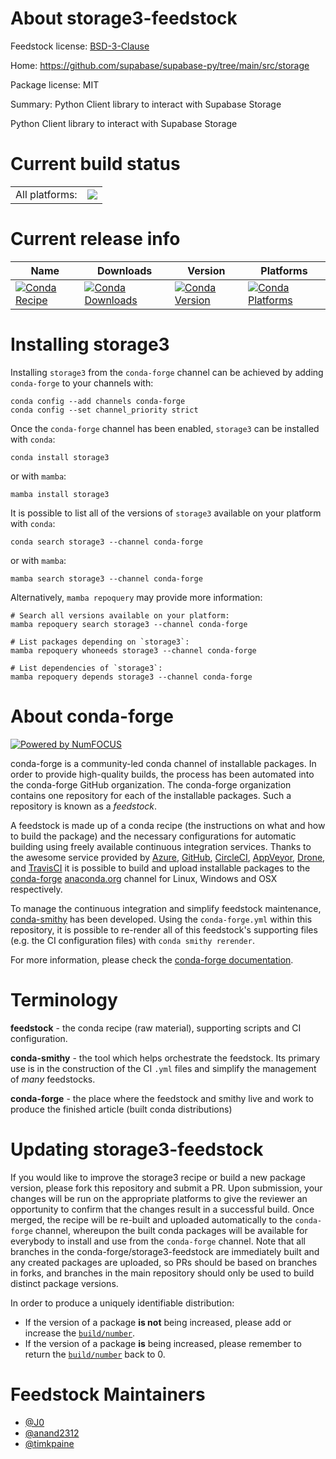 About storage3-feedstock
========================

Feedstock license: [BSD-3-Clause](https://github.com/conda-forge/storage3-feedstock/blob/main/LICENSE.txt)

Home: https://github.com/supabase/supabase-py/tree/main/src/storage

Package license: MIT

Summary: Python Client library to interact with Supabase Storage

Python Client library to interact with Supabase Storage

Current build status
====================


<table><tr><td>All platforms:</td>
    <td>
      <a href="https://dev.azure.com/conda-forge/feedstock-builds/_build/latest?definitionId=18050&branchName=main">
        <img src="https://dev.azure.com/conda-forge/feedstock-builds/_apis/build/status/storage3-feedstock?branchName=main">
      </a>
    </td>
  </tr>
</table>

Current release info
====================

| Name | Downloads | Version | Platforms |
| --- | --- | --- | --- |
| [![Conda Recipe](https://img.shields.io/badge/recipe-storage3-green.svg)](https://anaconda.org/conda-forge/storage3) | [![Conda Downloads](https://img.shields.io/conda/dn/conda-forge/storage3.svg)](https://anaconda.org/conda-forge/storage3) | [![Conda Version](https://img.shields.io/conda/vn/conda-forge/storage3.svg)](https://anaconda.org/conda-forge/storage3) | [![Conda Platforms](https://img.shields.io/conda/pn/conda-forge/storage3.svg)](https://anaconda.org/conda-forge/storage3) |

Installing storage3
===================

Installing `storage3` from the `conda-forge` channel can be achieved by adding `conda-forge` to your channels with:

```
conda config --add channels conda-forge
conda config --set channel_priority strict
```

Once the `conda-forge` channel has been enabled, `storage3` can be installed with `conda`:

```
conda install storage3
```

or with `mamba`:

```
mamba install storage3
```

It is possible to list all of the versions of `storage3` available on your platform with `conda`:

```
conda search storage3 --channel conda-forge
```

or with `mamba`:

```
mamba search storage3 --channel conda-forge
```

Alternatively, `mamba repoquery` may provide more information:

```
# Search all versions available on your platform:
mamba repoquery search storage3 --channel conda-forge

# List packages depending on `storage3`:
mamba repoquery whoneeds storage3 --channel conda-forge

# List dependencies of `storage3`:
mamba repoquery depends storage3 --channel conda-forge
```


About conda-forge
=================

[![Powered by
NumFOCUS](https://img.shields.io/badge/powered%20by-NumFOCUS-orange.svg?style=flat&colorA=E1523D&colorB=007D8A)](https://numfocus.org)

conda-forge is a community-led conda channel of installable packages.
In order to provide high-quality builds, the process has been automated into the
conda-forge GitHub organization. The conda-forge organization contains one repository
for each of the installable packages. Such a repository is known as a *feedstock*.

A feedstock is made up of a conda recipe (the instructions on what and how to build
the package) and the necessary configurations for automatic building using freely
available continuous integration services. Thanks to the awesome service provided by
[Azure](https://azure.microsoft.com/en-us/services/devops/), [GitHub](https://github.com/),
[CircleCI](https://circleci.com/), [AppVeyor](https://www.appveyor.com/),
[Drone](https://cloud.drone.io/welcome), and [TravisCI](https://travis-ci.com/)
it is possible to build and upload installable packages to the
[conda-forge](https://anaconda.org/conda-forge) [anaconda.org](https://anaconda.org/)
channel for Linux, Windows and OSX respectively.

To manage the continuous integration and simplify feedstock maintenance,
[conda-smithy](https://github.com/conda-forge/conda-smithy) has been developed.
Using the ``conda-forge.yml`` within this repository, it is possible to re-render all of
this feedstock's supporting files (e.g. the CI configuration files) with ``conda smithy rerender``.

For more information, please check the [conda-forge documentation](https://conda-forge.org/docs/).

Terminology
===========

**feedstock** - the conda recipe (raw material), supporting scripts and CI configuration.

**conda-smithy** - the tool which helps orchestrate the feedstock.
                   Its primary use is in the construction of the CI ``.yml`` files
                   and simplify the management of *many* feedstocks.

**conda-forge** - the place where the feedstock and smithy live and work to
                  produce the finished article (built conda distributions)


Updating storage3-feedstock
===========================

If you would like to improve the storage3 recipe or build a new
package version, please fork this repository and submit a PR. Upon submission,
your changes will be run on the appropriate platforms to give the reviewer an
opportunity to confirm that the changes result in a successful build. Once
merged, the recipe will be re-built and uploaded automatically to the
`conda-forge` channel, whereupon the built conda packages will be available for
everybody to install and use from the `conda-forge` channel.
Note that all branches in the conda-forge/storage3-feedstock are
immediately built and any created packages are uploaded, so PRs should be based
on branches in forks, and branches in the main repository should only be used to
build distinct package versions.

In order to produce a uniquely identifiable distribution:
 * If the version of a package **is not** being increased, please add or increase
   the [``build/number``](https://docs.conda.io/projects/conda-build/en/latest/resources/define-metadata.html#build-number-and-string).
 * If the version of a package **is** being increased, please remember to return
   the [``build/number``](https://docs.conda.io/projects/conda-build/en/latest/resources/define-metadata.html#build-number-and-string)
   back to 0.

Feedstock Maintainers
=====================

* [@J0](https://github.com/J0/)
* [@anand2312](https://github.com/anand2312/)
* [@timkpaine](https://github.com/timkpaine/)

